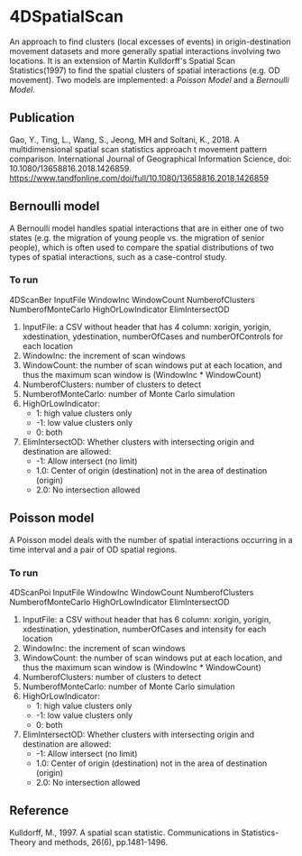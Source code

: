 # 4DSpatialScan
An approach to find clusters (local excesses of events) in origin-destination movement datasets and more generally spatial interactions involving two locations. 
It is an extension of Martin Kulldorff's Spatial Scan Statistics(1997) to find the spatial clusters of spatial interactions (e.g. OD movement).
Two models are implemented: a *Poisson Model* and a *Bernoulli Model*.

## Publication
Gao, Y., Ting, L., Wang, S., Jeong, MH and Soltani, K., 2018. A multidimensional spatial scan statistics approach t movement pattern comparison. International Journal of Geographical Information Science, doi: 10.1080/13658816.2018.1426859.
https://www.tandfonline.com/doi/full/10.1080/13658816.2018.1426859

## Bernoulli model
A Bernoulli model handles spatial interactions that are in either one of two states (e.g. the migration of young people vs. the migration of senior people), which is often used to compare the spatial distributions of two types of spatial interactions, such as a case-control study.
### To run
4DScanBer InputFile WindowInc WindowCount NumberofClusters NumberofMonteCarlo HighOrLowIndicator ElimIntersectOD
 1. InputFile: a CSV without header that has 4 column: xorigin, yorigin, xdestination, ydestination, numberOfCases and numberOfControls for each location
 2. WindowInc: the increment of scan windows
 3. WindowCount: the number of scan windows put at each location, and thus the maximum scan window is (WindowInc * WindowCount)
 4. NumberofClusters: number of clusters to detect
 5. NumberofMonteCarlo: number of Monte Carlo simulation
 6. HighOrLowIndicator:
	* 1:  high value clusters only
	* -1: low value clusters only
	* 0:  both
 7. ElimIntersectOD: Whether clusters with intersecting origin and destination are allowed:
	* -1:  Allow intersect (no limit)
	* 1.0: Center of origin (destination) not in the area of destination (origin)
	* 2.0: No intersection allowed

## Poisson model
A Poisson model deals with the number of spatial interactions occurring in a time interval and a pair of OD spatial regions.
### To run
4DScanPoi InputFile WindowInc WindowCount NumberofClusters NumberofMonteCarlo HighOrLowIndicator ElimIntersectOD
 1. InputFile: a CSV without header that has 6 column: xorigin, yorigin, xdestination, ydestination, numberOfCases and intensity for each location
 2. WindowInc: the increment of scan windows
 3. WindowCount: the number of scan windows put at each location, and thus the maximum scan window is (WindowInc * WindowCount)
 4. NumberofClusters: number of clusters to detect
 5. NumberofMonteCarlo: number of Monte Carlo simulation
 6. HighOrLowIndicator:
	* 1: high value clusters only
	* -1: low value clusters only
	* 0: both
 7. ElimIntersectOD: Whether clusters with intersecting origin and destination are allowed:
	* -1:  Allow intersect (no limit)
	* 1.0: Center of origin (destination) not in the area of destination (origin)
	* 2.0: No intersection allowed

## Reference
Kulldorff, M., 1997. A spatial scan statistic. Communications in Statistics-Theory and methods, 26(6), pp.1481-1496.
 
